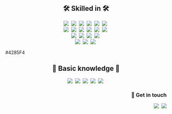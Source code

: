 
<h2 align="center">🛠 Skilled in 🛠</h2>

<p align="center">
  <img src="https://img.shields.io/badge/C-A8B9CC?style=flat-square&logo=C&logoColor=white"/></a>&nbsp   
  <img src="https://img.shields.io/badge/Java-007396?style=flat-square&logo=Java&logoColor=white"/></a>&nbsp   
  <img src="https://img.shields.io/badge/HTML5-E34F26?style=flat-square&logo=HTML5&logoColor=white"/></a>&nbsp   
  <img src="https://img.shields.io/badge/CSS3-1572B6?style=flat-square&logo=css3&logoColor=white"/></a>&nbsp   
  <img src="https://img.shields.io/badge/Javascript-ffb13b?style=flat-square&logo=javascript&logoColor=white"/></a>&nbsp 
  <img src="https://img.shields.io/badge/JQuery-0769AD?style=flat-square&logo=jQuery&logoColor=white"/></a>&nbsp 
  <br>
  <img src="https://img.shields.io/badge/Spring-6DB33F?style=flat-square&logo=Spring&logoColor=white"/></a>&nbsp    
  <img src="https://img.shields.io/badge/SpringBoot-6DB33F?style=flat-square&logo=Spring&logoColor=white"/></a>&nbsp
  <img src="https://img.shields.io/badge/aws-333664?style=flat-square&logo=amazon-aws&logoColor=white"/></a>&nbsp  
  <img src="https://img.shields.io/badge/Mysql-E6B91E?style=flat-square&logo=MySql&logoColor=white"/></a>&nbsp   
  <img src="https://img.shields.io/badge/MariaDB-003545?style=flat-square&logo=MariaDB&logoColor=white"/></a>&nbsp  
  <img src="https://img.shields.io/badge/S3-569A31?style=flat-square&logo=Amazon S3&logoColor=white"/></a>&nbsp   
  <br>
  <img src="https://img.shields.io/badge/ElasticSearch-005571?style=flat-square&logo=Elasticsearch&logoColor=white"/></a>&nbsp
  <img src="https://img.shields.io/badge/Github Actions-2088FF?style=flat-square&logo=GitHub Actions&logoColor=white"/></a>&nbsp 
  <img src="https://img.shields.io/badge/Jmeter-D22128?style=flat-square&logo=PageSpeed Insights&logoColor=white"/></a>&nbsp 
  <img src="https://img.shields.io/badge/PageSpeed Insight-4285F4?style=flat-square&logo=PageSpeed Insights&logoColor=white"/></a>&nbsp 
  <br>
  <img src="https://img.shields.io/badge/Datadog-632CA6?style=flat-square&logo=Datadog&logoColor=white"/></a>&nbsp 
  <img src="https://img.shields.io/badge/Sentry-362D59?style=flat-square&logo=Sentry&logoColor=white"/></a>&nbsp 
  <img src="https://img.shields.io/badge/Slack-4A154B?style=flat-square&logo=Slack&logoColor=white"/></a>&nbsp 
  
</p> 
#4285F4

<h2 align="center">📖 Basic knowledge 📖</h2>

<p align="center">
  <img src="https://img.shields.io/badge/C++-00599C?style=flat-square&logo=C%2B%2B&logoColor=white"/></a>&nbsp 
  <img src="https://img.shields.io/badge/Typescript-3178C6?style=flat-square&logo=HTML5&logoColor=white"/></a>&nbsp   
  <img src="https://img.shields.io/badge/React-61DAFB?style=flat-square&logo=Go&logoColor=blue"/></a>&nbsp 
  <img src="https://img.shields.io/badge/Next.js-000000?style=flat-square&logo=Go&logoColor=white"/></a>&nbsp 
  <img src="https://img.shields.io/badge/Trello-0052CC?style=flat-square&logo=MySql&logoColor=white"/></a>&nbsp 
<br>
<h3 align="right"> 👜 Get in touch </h3>
<p align="right">
  <a href="https://sooolog.dev"><img src="https://img.shields.io/badge/sooolog.dev-222222?style=flat-square&logo=Vimeo&logoColor=white&link=https://sooolog.dev"/></a>&nbsp
  <a href="mailto:merlinsbeard303@gmail.com"><img src="https://img.shields.io/badge/Gmail-d14836?style=flat-square&logo=Gmail&logoColor=white&link=merlinsbeard303@gmail.com"/></a>
</p>


